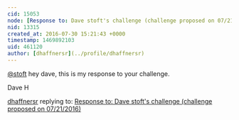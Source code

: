 ```yaml
---
cid: 15053
node: [Response to: Dave stoft's challenge (challenge proposed on 07/21/2016)](../notes/dhaffnersr/07-30-2016/response-to-dave-stoft-s-challenge-challenge-proposed-on-07-21-2016)
nid: 13315
created_at: 2016-07-30 15:21:43 +0000
timestamp: 1469892103
uid: 461120
author: [dhaffnersr](../profile/dhaffnersr)
---
```


[@stoft](/profile/stoft) hey dave, this is my response to your challenge.

Dave H

[dhaffnersr](../profile/dhaffnersr) replying to: [Response to: Dave stoft's challenge (challenge proposed on 07/21/2016)](../notes/dhaffnersr/07-30-2016/response-to-dave-stoft-s-challenge-challenge-proposed-on-07-21-2016)

